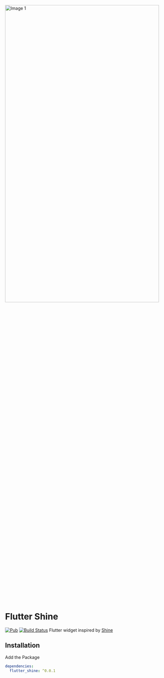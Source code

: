 <img src="https://github.com/JonathanMonga/flutter_shine.dart/blob/master/images/images_1.png" alt="Image 1" height="50%" width="100%"/>

# Flutter Shine

[![Pub](https://img.shields.io/badge/pub-0.0.1-blue)](https://pub.dev/packages/flutter_shine)
[![Build Status](https://travis-ci.org/JonathanMonga/flutter_shine.svg?branch=master)](https://travis-ci.org/JonathanMonga/flutter_shine)
Flutter widget inspired by [Shine](https://github.com/bigspaceship/shine.js)

## Installation

Add the Package

```yaml
dependencies:
  flutter_shine: ^0.0.1
```
